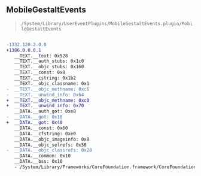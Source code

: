 ## MobileGestaltEvents

> `/System/Library/UserEventPlugins/MobileGestaltEvents.plugin/MobileGestaltEvents`

```diff

-1332.120.2.0.0
+1386.0.0.0.1
   __TEXT.__text: 0x528
   __TEXT.__auth_stubs: 0x1c0
   __TEXT.__objc_stubs: 0x160
   __TEXT.__const: 0x8
   __TEXT.__cstring: 0x1b2
   __TEXT.__objc_classname: 0x1
-  __TEXT.__objc_methname: 0xc6
-  __TEXT.__unwind_info: 0x64
+  __TEXT.__objc_methname: 0xc0
+  __TEXT.__unwind_info: 0x70
   __DATA.__auth_got: 0xe8
-  __DATA.__got: 0x18
+  __DATA.__got: 0x40
   __DATA.__const: 0x60
   __DATA.__cfstring: 0xe0
   __DATA.__objc_imageinfo: 0x8
   __DATA.__objc_selrefs: 0x58
-  __DATA.__objc_classrefs: 0x28
   __DATA.__common: 0x10
   __DATA.__bss: 0x10
   - /System/Library/Frameworks/CoreFoundation.framework/CoreFoundation

```
